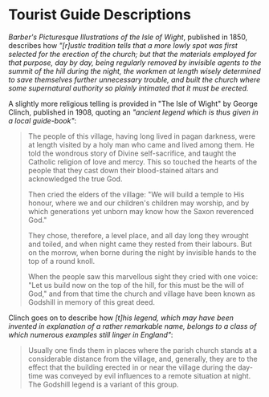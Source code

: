 # Tourist Guide Descriptions

*Barber's Picturesque Illustrations of the Isle of Wight*, published in 1850, describes how *"[r]ustic tradition tells that a more lowly spot was first selected for the erection of the church; but that the materials employed for that purpose, day by day, being regularly removed by invisible agents to the summit of the hill during the night, the workmen at length wisely determined to save themselves further unnecessary trouble, and built the church where some supernatural authority so plainly intimated that it must be erected.*

A slightly more religious telling is provided in "The Isle of Wight" by George Clinch, published in 1908, quoting an *"ancient legend which is thus given in a local guide-book"*:

> The people of this village, having long lived in pagan darkness, were at length visited by a holy man who came and lived among them. He told the wondrous story of Divine self-sacrifice, and taught the Catholic religion of love and mercy. This so touched the hearts of the people that they cast down their blood-stained altars and acknowledged the true God.  
>  
> Then cried the elders of the village: "We will build a temple to His honour, where we and our children's children may worship, and by which generations yet  unborn may know how the Saxon reverenced God."  
>  
> They chose, therefore, a level place, and all day long they wrought and toiled, and when night came they rested from their labours. But on the morrow, when borne during the night by invisible hands to the top of a round knoll.  
>  
> When the people saw this marvellous sight they cried with one voice: "Let us build now on the top of the hill, for this must be the will of God," and from that time the church and village have been known as Godshill in memory of this great deed.

Clinch goes on to describe how *[t]his legend, which may have been invented in explanation of a rather remarkable name, belongs to a class of which numerous examples still linger in England"*:

> Usually one finds them in places where the parish church stands at a considerable distance from the village, and, generally, they are to the effect that the building erected in or near the village during the day-time was conveyed by evil influences to a remote situation at night. The Godshill legend is a variant of this group.